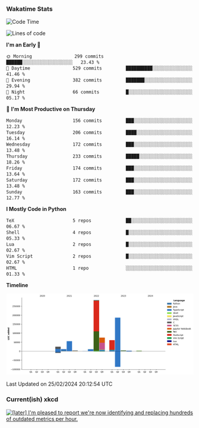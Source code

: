 ### Wakatime Stats
<!--START_SECTION:waka-->
![Code Time](http://img.shields.io/badge/Code%20Time-2%2C364%20hrs%203%20mins-blue)

![Lines of code](https://img.shields.io/badge/From%20Hello%20World%20I%27ve%20Written-721.7%20thousand%20lines%20of%20code-blue)

**I'm an Early 🐤** 

```text
🌞 Morning                299 commits         ██████░░░░░░░░░░░░░░░░░░░   23.43 % 
🌆 Daytime                529 commits         ██████████░░░░░░░░░░░░░░░   41.46 % 
🌃 Evening                382 commits         ███████░░░░░░░░░░░░░░░░░░   29.94 % 
🌙 Night                  66 commits          █░░░░░░░░░░░░░░░░░░░░░░░░   05.17 % 
```
📅 **I'm Most Productive on Thursday** 

```text
Monday                   156 commits         ███░░░░░░░░░░░░░░░░░░░░░░   12.23 % 
Tuesday                  206 commits         ████░░░░░░░░░░░░░░░░░░░░░   16.14 % 
Wednesday                172 commits         ███░░░░░░░░░░░░░░░░░░░░░░   13.48 % 
Thursday                 233 commits         █████░░░░░░░░░░░░░░░░░░░░   18.26 % 
Friday                   174 commits         ███░░░░░░░░░░░░░░░░░░░░░░   13.64 % 
Saturday                 172 commits         ███░░░░░░░░░░░░░░░░░░░░░░   13.48 % 
Sunday                   163 commits         ███░░░░░░░░░░░░░░░░░░░░░░   12.77 % 
```


**I Mostly Code in Python** 

```text
TeX                      5 repos             ██░░░░░░░░░░░░░░░░░░░░░░░   06.67 % 
Shell                    4 repos             █░░░░░░░░░░░░░░░░░░░░░░░░   05.33 % 
Lua                      2 repos             █░░░░░░░░░░░░░░░░░░░░░░░░   02.67 % 
Vim Script               2 repos             █░░░░░░░░░░░░░░░░░░░░░░░░   02.67 % 
HTML                     1 repo              ░░░░░░░░░░░░░░░░░░░░░░░░░   01.33 % 
```



**Timeline**

![Lines of Code chart](https://raw.githubusercontent.com/joshuajeschek/joshuajeschek/main/assets/bar_graph.png)


 Last Updated on 25/02/2024 20:12:54 UTC
<!--END_SECTION:waka-->

### Current(ish) xkcd
<a id="xkcd-a" title="[later] I'm pleased to report we're now identifying and replacing hundreds of outdated metrics per hour." href="https://www.xkcd.com" target="_blank">
        <img align="center" id="xkcd-img" src="https://imgs.xkcd.com/comics/goodharts_law.png" alt="[later] I'm pleased to report we're now identifying and replacing hundreds of outdated metrics per hour." height=300 />
</a>
